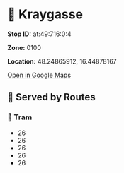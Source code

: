 # 🚉 Kraygasse


**Stop ID:** at:49:716:0:4

**Zone:** 0100

**Location:** 48.24865912, 16.44878167

[Open in Google Maps](https://www.google.com/maps?q=48.24865912,16.44878167)

## 🚆 Served by Routes

### 🚊 Tram
- 26
- 26
- 26
- 26
- 26